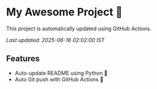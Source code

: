 # My Awesome Project 🚀

This project is automatically updated using GitHub Actions.

_Last updated: 2025-06-16 02:02:00 IST_

## Features
- Auto-update README using Python 🐍
- Auto Git push with GitHub Actions 🤖
